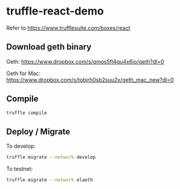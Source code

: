 # truffle-react-demo

Refer to https://www.trufflesuite.com/boxes/react

## Download geth binary

Geth: https://www.dropbox.com/s/qmos5fl4qu4x6io/geth?dl=0

Geth for Mac: https://www.dropbox.com/s/tobirh0sb2suu2x/geth_mac_new?dl=0

## Compile
```bash
truffle compile
```

## Deploy / Migrate
To develop:
```bash
truffle migrate --network develop
```
To testnet:
```bash
truffle migrate --network elaeth
```
